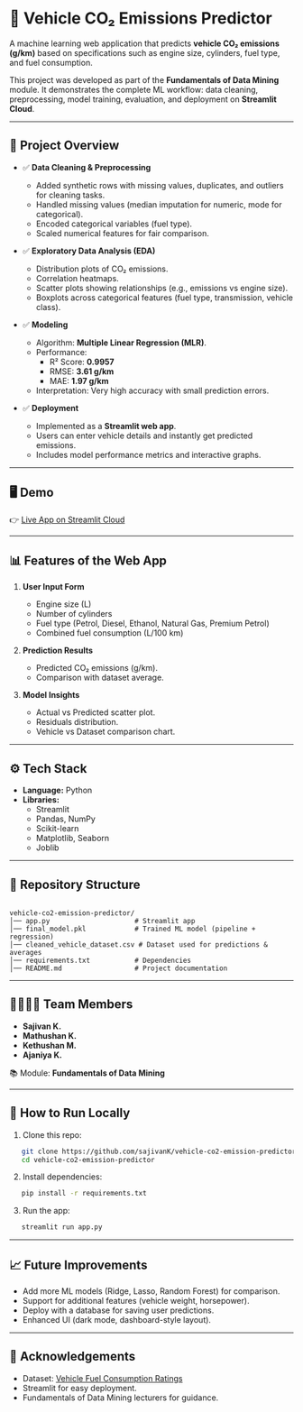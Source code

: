 
# 🚗 Vehicle CO₂ Emissions Predictor  

A machine learning web application that predicts **vehicle CO₂ emissions (g/km)** based on specifications such as engine size, cylinders, fuel type, and fuel consumption.  

This project was developed as part of the **Fundamentals of Data Mining** module. It demonstrates the complete ML workflow: data cleaning, preprocessing, model training, evaluation, and deployment on **Streamlit Cloud**.  

---

## 📌 Project Overview  

- ✅ **Data Cleaning & Preprocessing**  
  - Added synthetic rows with missing values, duplicates, and outliers for cleaning tasks.  
  - Handled missing values (median imputation for numeric, mode for categorical).  
  - Encoded categorical variables (fuel type).  
  - Scaled numerical features for fair comparison.  

- ✅ **Exploratory Data Analysis (EDA)**  
  - Distribution plots of CO₂ emissions.  
  - Correlation heatmaps.  
  - Scatter plots showing relationships (e.g., emissions vs engine size).  
  - Boxplots across categorical features (fuel type, transmission, vehicle class).  

- ✅ **Modeling**  
  - Algorithm: **Multiple Linear Regression (MLR)**.  
  - Performance:  
    - R² Score: **0.9957**  
    - RMSE: **3.61 g/km**  
    - MAE: **1.97 g/km**  
  - Interpretation: Very high accuracy with small prediction errors.  

- ✅ **Deployment**  
  - Implemented as a **Streamlit web app**.  
  - Users can enter vehicle details and instantly get predicted emissions.  
  - Includes model performance metrics and interactive graphs.  

---

## 🖥️ Demo  

👉 [Live App on Streamlit Cloud](https://vehicle-co2-emission-predictor-afgsfzxjds6e2beiqtd75i.streamlit.app)  

---

## 📊 Features of the Web App  

1. **User Input Form**  
   - Engine size (L)  
   - Number of cylinders  
   - Fuel type (Petrol, Diesel, Ethanol, Natural Gas, Premium Petrol)  
   - Combined fuel consumption (L/100 km)  

2. **Prediction Results**  
   - Predicted CO₂ emissions (g/km).  
   - Comparison with dataset average.  

3. **Model Insights**  
   - Actual vs Predicted scatter plot.  
   - Residuals distribution.  
   - Vehicle vs Dataset comparison chart.  

---

## ⚙️ Tech Stack  

- **Language:** Python  
- **Libraries:**  
  - Streamlit  
  - Pandas, NumPy  
  - Scikit-learn  
  - Matplotlib, Seaborn  
  - Joblib  

---

## 📂 Repository Structure  

```

vehicle-co2-emission-predictor/
│── app.py                     # Streamlit app
│── final_model.pkl            # Trained ML model (pipeline + regression)
│── cleaned_vehicle_dataset.csv # Dataset used for predictions & averages
│── requirements.txt           # Dependencies
│── README.md                  # Project documentation

````

---

## 👨‍👩‍👦‍👦 Team Members  

- **Sajivan K.**   
- **Mathushan K.**  
- **Kethushan M.**  
- **Ajaniya K.**  

📚 Module: **Fundamentals of Data Mining**  

---

## 🚀 How to Run Locally  

1. Clone this repo:
```bash
   git clone https://github.com/sajivanK/vehicle-co2-emission-predictor.git
   cd vehicle-co2-emission-predictor
```

2. Install dependencies:

```bash
   pip install -r requirements.txt
```


3. Run the app:

```bash
   streamlit run app.py
```

---

## 📈 Future Improvements

* Add more ML models (Ridge, Lasso, Random Forest) for comparison.
* Support for additional features (vehicle weight, horsepower).
* Deploy with a database for saving user predictions.
* Enhanced UI (dark mode, dashboard-style layout).

---

## 🙌 Acknowledgements

* Dataset: [Vehicle Fuel Consumption Ratings](https://www.kaggle.com/datasets)
* Streamlit for easy deployment.
* Fundamentals of Data Mining lecturers for guidance.



